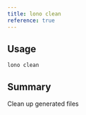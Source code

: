 ```yaml
---
title: lono clean
reference: true
---
```


## Usage

    lono clean

## Summary

Clean up generated files





